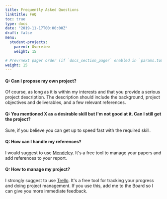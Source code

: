 ```yaml
---
title: Frequently Asked Questions
linktitle: FAQ
toc: true
type: docs
date: "2019-11-17T00:00:00Z"
draft: false
menu:
  student-projects:
    parent: Overview
    weight: 15

# Prev/next pager order (if `docs_section_pager` enabled in `params.toml`)
weight: 15
---
```


#### Q: Can I propose my own project?

Of course, as long as it is within my interests and that you provide a serious project description. The description should include the background, project objectives and deliverables, and a few relevant references.

#### Q: You mentioned X as a desirable skill but I'm not good at it. Can I still get the project?

Sure, if you believe you can get up to speed fast with the required skill.

#### Q: How can I handle my references?

I would suggest to use [Mendeley](https://www.mendeley.com/). It's a free tool to manage your papers and add references to your report.

#### Q: How to manage my project?

I strongly suggest to use [Trello](https://trello.com). It's a free tool for tracking your progress and doing project management. If you use this, add me to the Board so I can give you more immediate feedback.
